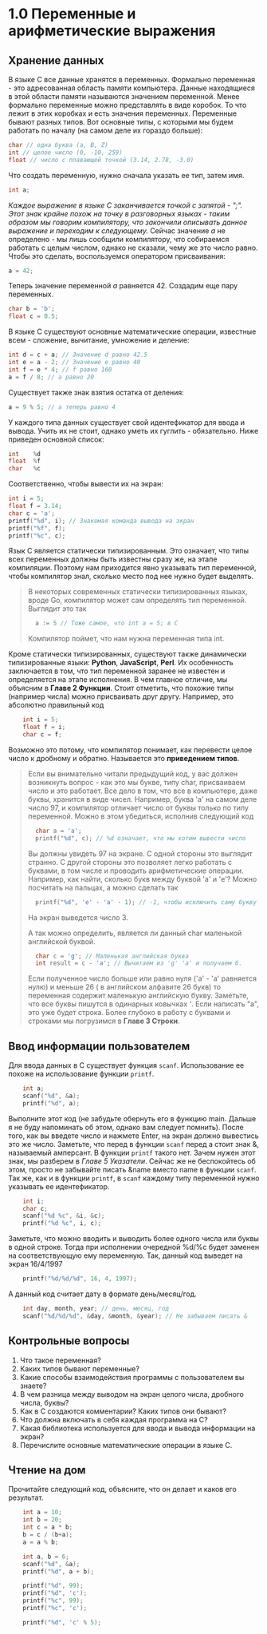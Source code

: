 # 1.0 Переменные и арифметические выражения

## Хранение данных
В языке С все данные хранятся в переменных. Формально переменная - это адресованная область памяти компьютера. Данные находящиеся в этой области памяти называются значением переменной.
Менее формально переменные можно представлять в виде коробок. То что лежит в этих коробках и есть значения переменных.
Переменные бывают разных типов. Вот основные типы, с которыми мы будем работать по началу (на самом деле их гораздо больше):
```c
char // одна буква (a, B, Z)
int // целое число (0, -10, 259)
float // число с плавающей точкой (3.14, 2.78, -3.0)
```
Что создать переменную, нужно сначала указать ее тип, затем имя.
```c
int a;
```
*Каждое выражение в языке С заканчивается точкой с запятой - ";". Этот знак крайне похож на точку в разговорных языках - таким образом мы говорим компилятору, что закончили описывать данное выражение и переходим к следующему.*
Сейчас значение *а* не определено - мы лишь сообщили компилятору, что собираемся работать с целым числом, однако не сказали, чему же это число равно. Чтобы это сделать, воспользуемся оператором присваивания: 
```c
a = 42;
```
Теперь значение переменной *а* равняется 42.
Создадим еще пару переменных.
```c
char b = 'b';
float c = 0.5;
```
В языке С существуют основные математические операции, известные всем - сложение, вычитание, умножение и деление:
```c
int d = c + a; // Значение d равно 42.5
int e = a - 2; // Значение e равно 40
int f = e * 4; // f равно 160
a = f / 8; // а равно 20
```
Существует также знак взятия остатка от деления:
```c
a = 9 % 5; // а теперь равно 4
```

У каждого типа данных существует свой идентефикатор для ввода и вывода. Учить их не стоит, однако уметь их гуглить - обязательно.
Ниже приведен основной список:
```c
int    %d
float  %f
char   %c
```
Соответственно, чтобы вывести их на экран: 
```c
int i = 5;
float f = 3.14;
char c = 'a';
printf("%d", i); // Знакомая команда вывода на экран
printf("%f", f);
printf("%c", c);
```
Язык С является статически типизированным. Это означает, что типы всех переменных должны быть известны сразу же, на этапе компиляции. Поэтому нам приходится явно указывать тип переменной, чтобы компилятор знал, сколько место под нее нужно будет выделять. 
> В некоторых современных статически типизированных языках, вроде Go, компилятор может сам определять тип переменной. 
> Выглядит это так
> ```go
>   a := 5 // Тоже самое, что int a = 5; в С
> ```
> Компилятор поймет, что нам нужна переменная типа int.

Кроме статически типизированных, существуют также динамически типизированные языки: **Python**, **JavaScript**, **Perl**. Их особенность заключается в том, что тип переменной заранее не известен и определяется на этапе исполнения. В чем главное отличие, мы объясним в **Главе 2 Функции**. 
Стоит отметить, что похожие типы (например числа) можно присваивать друг другу.
Например, это абсолютно правильный код 
```c
    int i = 5;
    float f = i;
    char c = f;
```
Возможно это потому, что компилятор понимает, как перевести  целое число к дробному и обратно. Называется это **приведением типов**.
> Если вы внимательно читали предыдущий код, у вас должен возникнуть вопрос - как это мы букве, типу char, присваиваем число и это работает. Все дело в том,
> что все в компьютере, даже буквы, хранится в виде чисел. Например, буква 'a' на самом деле число 97, и компилятор отличает число от буквы только по типу переменной. Можно в этом убедиться, исполнив следующий код
> ```c
>   char a = 'a';
>   printf("%d", c); // %d означает, что мы хотим вывести число
> ```
> Вы должны увидеть 97 на экране.
> С одной стороны это выглядит странно. С другой стороны это позволяет легко работать с буквами, в том числе и проводить арифметические операции. Например, как найти, сколько букв между буквой 'a' и 'e'? Можно посчитать на пальцах, а можно сделать так
> ```c
>   printf("%d", 'e' - 'a' - 1); // -1, чтобы исключить саму букву е
> ```
> На экран выведется число 3.
>
> А так можно определить, является ли данный char маленькой английской буквой.
> ```c
>   char c = 'g'; // Маленькая английская буква
>   int result = c - 'a'; // Вычитаем из 'g' 'a' и получаем 6. 
> ```
> Если полученное число больше или равно нуля ('a' - 'a' равняется нулю) и меньше 26 ( в английском алфавите 26 букв) то переменная содержит маленькую английскую букву.
> Заметьте, что все буквы пишутся в одинарных ковычках *'*. Если написать "a", это уже будет строка.
> Более глубоко в работу с буквами и строками мы погрузимся в **Главе 3 Строки**.

## Ввод информации пользователем
Для ввода данных в С существует функция ```scanf```. Использование ее похоже на использование функции ```printf```.
```c
    int a;
    scanf("%d", &a);
    printf("%d", a);
```
Выполните этот код (не забудьте обернуть его в функцию main. Дальше я не буду напоминать об этом, однако вам следует помнить). После того, как вы введете число и нажмете Enter, на экран должно вывестись это же число.
Заметьте, что перед в функции ```scanf``` перед а стоит знак &, называемый амперсант. В функции ```printf``` такого нет. Зачем нужен этот знак, мы разберем в *Главе 5 Указатели*. Сейчас же не беспокойтесь об этом, просто не забывайте писать &name вместо name в функции ```scanf```.
Так же, как и в функции ```printf```, в ```scanf``` каждому типу переменной нужно указывать ее идентефикатор.
```c
    int i;
    char c;
    scanf("%d %c", &i, &c);
    printf("%d %c", i, c);
```
Заметьте, что можно вводить и выводить более одного числа или буквы в одной строке. Тогда при исполнении очередной %d/%c будет заменен на соответствующую ему переменную.
Так, данный код выведет на экран 16/4/1997
```c
    printf("%d/%d/%d", 16, 4, 1997);
```
А данный код считает дату в формате день/месяц/год.
```c
    int day, month, year; // день, месяц, год
    scanf("%d/%d/%d", &day, &month, &year); // Не забываем писать &
```
## Контрольные вопросы
1. Что такое переменная?
2. Каких типов бывают переменные?
3. Какие способы взаимодействия программы с пользователем вы знаете?
4. В чем разница между выводом на экран целого числа, дробного числа, буквы?
5. Как в С создаются комментарии? Каких типов они бывают?
6. Что должна включать в себя каждая программа на С?
7. Какая библиотека используется для ввода и вывода информации на экран?
8. Перечислите основные математические операции в языке С.
## Чтение на дом
Прочитайте следующий код, объясните, что он делает и каков его результат.

```c
    int a = 10;
    int b = 20;
    int c = a * b;
    b = c / (b+a);
    a = a % b;
```

```c
    int a, b = 6;
    scanf("%d", &a);
    printf("%d", a + b);
```

```c
    printf("%d", 99);
    printf("%d", 'c');
    printf("%c", 99);
    printf("%c", 'c');
```

```c
    printf("%d", 'c' % 5);
```
